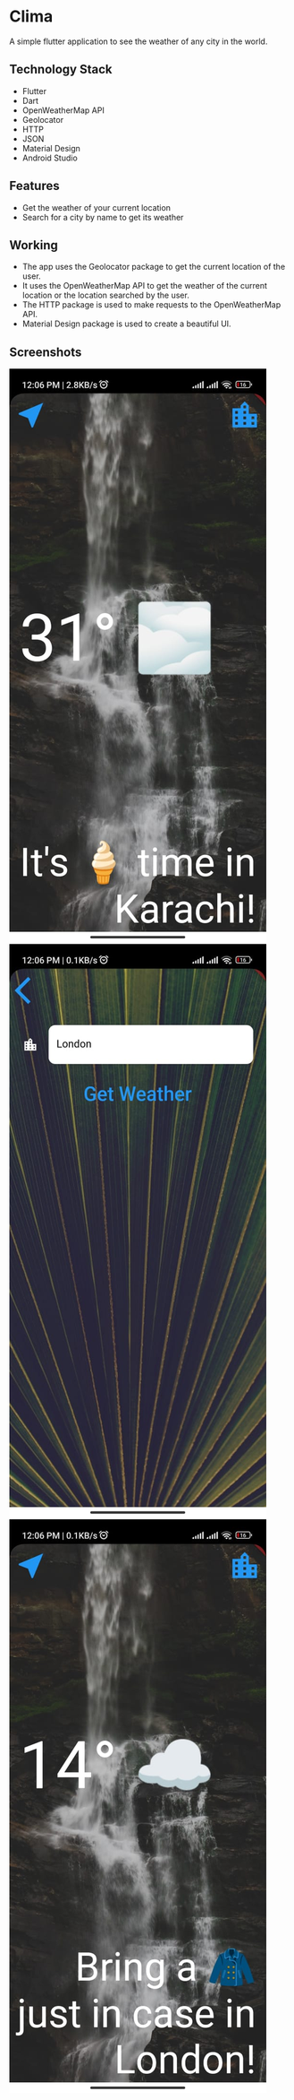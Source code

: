 # Clima

A simple flutter application to see the weather of any city in the world.

## Technology Stack
- Flutter
- Dart
- OpenWeatherMap API
- Geolocator
- HTTP
- JSON
- Material Design
- Android Studio

## Features
- Get the weather of your current location
- Search for a city by name to get its weather

## Working
- The app uses the Geolocator package to get the current location of the user.
- It uses the OpenWeatherMap API to get the weather of the current location or the location searched by the user.
- The HTTP package is used to make requests to the OpenWeatherMap API.
- Material Design package is used to create a beautiful UI.

## Screenshots
![Screenshot 1](./images/clima1.jpg)
![Screenshot 2](./images/clima2.jpg)
![Screenshot 3](./images/clima3.jpg)

